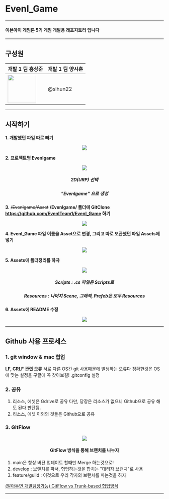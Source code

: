 # EvenI_Game

---

#### 이븐아이 게임톤 5기 게임 개발용 레포지토리 입니다

---

## 구성원
|개발 1 팀 홍상준|개발 1 팀 양시훈|
|---|---|
|<a href="https://github.com/DogGuyMan"><img src="https://github.com/DogGuyMan.png" width="90"></a>|@slhun22|

---

## 시작하기

**1. 개발했던 파일 따로 빼기**
<div align=center>
    <img src="https://imgur.com/B4KjPtt.png">
</div>

**2. 프로젝트명 EvenIgame**
<div align=center>
    <img src="https://imgur.com/AcVcmIC.png">
    <h5>2D(URP) 선택</h5>
    <h5>"EvenIgame" 으로 생성</h5>
</div>

**3.** ~~/EvenIgame/Asset~~ **/EvenIgame/ 폴더에 GitClone https://github.com/EvenITeam1/EvenI_Game 하기**

<div align=center>
    <img src="https://imgur.com/Xyz5Uoq.png">
</div>



**4. EvenI_Game 파일 이름을 Asset으로 변경, 그리고 따로 보관했던 파일 Assets에 넣기**
<div align=center>
    <img src="https://imgur.com/u7V2OTc.png">
</div>

**5. Assets에 폴더정리를 하자**
<div align=center>
    <img src="https://imgur.com/fOyLYBA.png">
    <h5>Scripts : .cs 파일은 Scripts로</h5>
    <h5>Resources : 나머지 Scene, 그래픽, Prefeb은 모두 Resources</h5>
</div>


**6. Assets에 README 수정**
<div align=center>
    <img src="https://imgur.com/pVjUKAg.png">
</div>


---

## Github 사용 프로세스


### 1. git window & mac 협업
**LF, CRLF 관련 오류**
서로 다른 OS간 git 사용때문에 발생하는 오류다 정확한것은 
OS에 맞는 설정을 구글에 꼭 찾아보길!
.gitconfig 설정

### 2. 공유
1. 리소스, 에셋은 Gdrive로 공유 다만, 당장은 리소스가 없으니 Github으로 공유 해도 된다 판단됨.
2. 리소스, 에셋 이외의 것들은 Github으로 공유


### 3. GitFlow

<div align=center>
    <img src="https://imgur.com/pvEkcBI.png">
    <h4>GitFlow 방식을 통해 브랜치를 나누자</h4>
</div>

1. main은 항상 버젼 업데이트 할때만 Merge 하는것으로!
2. develop : 브랜치를 파서, 협업하는것을 합치는 "대리자 브랜치"로 사용
3. feature/guild : 이것으로 우리 각자의 브랜치를 파는것을 하자

[(알아두면 개발팀장가능) GitFlow vs Trunk-based 협업방식](https://www.youtube.com/watch?v=EV3FZ3cWBp8)


---

